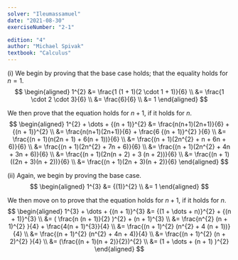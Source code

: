 ```yaml
---
solver: "Ileumassamuel"
date: "2021-08-30"
exerciseNumber: "2-1"

edition: "4"
author: "Michael Spivak"
textbook: "Calculus"
---
```


(i) We begin by proving that the base case holds; that the equality
holds for $n = 1$. 
$$
\begin{aligned}
1^{2} &= \frac{1 (1 + 1)(2 \cdot 1 + 1)}{6} \\
&= \frac{1 \cdot 2 \cdot 3}{6} \\
&= \frac{6}{6} \\
&= 1
\end{aligned}
$$


We then prove that the equation holds for $n+1$, if it holds for
$n$. 
$$
\begin{aligned}
1^{2} + \dots + {(n + 1)}^{2} &= \frac{n(n+1)(2n+1)}{6} + {(n + 1)}^{2} \\
&= \frac{n(n+1)(2n+1)}{6} + \frac{6 {(n + 1)}^{2} }{6} \\
&= \frac{(n + 1)(n(2n + 1) + 6(n + 1))}{6} \\
&= \frac{(n + 1)(2n^{2} + n + 6n + 6)}{6} \\
&= \frac{(n + 1)(2n^{2} + 7n + 6)}{6} \\
&= \frac{(n + 1)(2n^{2} + 4n + 3n + 6)}{6} \\
&= \frac{(n + 1)(2n(n + 2) + 3 (n + 2))}{6} \\
&= \frac{(n + 1)((2n + 3)(n + 2))}{6} \\
&= \frac{(n + 1)(2n + 3)(n + 2)}{6}
\end{aligned}
$$


(ii) Again, we begin by proving the base case. 
$$
\begin{aligned}
1^{3} &= {(1)}^{2} \\
&= 1
\end{aligned}
$$


We then move on to prove that the equation holds for $n + 1$, if it
holds for $n$. 
$$
\begin{aligned}
1^{3} + \dots + {(n + 1)}^{3} &= {(1 + \dots + n)}^{2} + {(n + 1)}^{3} \\
&= ( \frac{n (n + 1)}{2} )^{2} + (n + 1)^{3} \\
&= \frac{n^{2} (n + 1)^{2} }{4} + \frac{4(n + 1)^{3}}{4} \\
&= \frac{(n + 1)^{2} (n^{2} + 4 (n + 1))}{4} \\
&= \frac{(n + 1)^{2} (n^{2} + 4n + 4)}{4} \\
&= \frac{(n + 1)^{2} (n + 2)^{2} }{4} \\
&= (\frac{(n + 1)(n + 2)}{2})^{2} \\
&= (1 + \dots + (n + 1) )^{2}
\end{aligned}
$$
